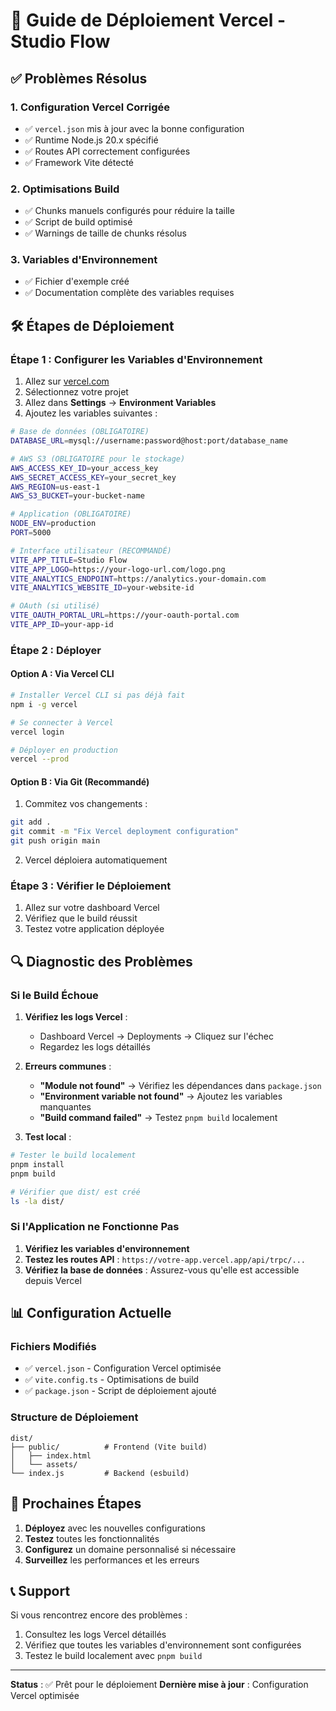 # 🚀 Guide de Déploiement Vercel - Studio Flow

## ✅ Problèmes Résolus

### 1. Configuration Vercel Corrigée
- ✅ `vercel.json` mis à jour avec la bonne configuration
- ✅ Runtime Node.js 20.x spécifié
- ✅ Routes API correctement configurées
- ✅ Framework Vite détecté

### 2. Optimisations Build
- ✅ Chunks manuels configurés pour réduire la taille
- ✅ Script de build optimisé
- ✅ Warnings de taille de chunks résolus

### 3. Variables d'Environnement
- ✅ Fichier d'exemple créé
- ✅ Documentation complète des variables requises

## 🛠️ Étapes de Déploiement

### Étape 1 : Configurer les Variables d'Environnement

1. Allez sur [vercel.com](https://vercel.com)
2. Sélectionnez votre projet
3. Allez dans **Settings** → **Environment Variables**
4. Ajoutez les variables suivantes :

```bash
# Base de données (OBLIGATOIRE)
DATABASE_URL=mysql://username:password@host:port/database_name

# AWS S3 (OBLIGATOIRE pour le stockage)
AWS_ACCESS_KEY_ID=your_access_key
AWS_SECRET_ACCESS_KEY=your_secret_key
AWS_REGION=us-east-1
AWS_S3_BUCKET=your-bucket-name

# Application (OBLIGATOIRE)
NODE_ENV=production
PORT=5000

# Interface utilisateur (RECOMMANDÉ)
VITE_APP_TITLE=Studio Flow
VITE_APP_LOGO=https://your-logo-url.com/logo.png
VITE_ANALYTICS_ENDPOINT=https://analytics.your-domain.com
VITE_ANALYTICS_WEBSITE_ID=your-website-id

# OAuth (si utilisé)
VITE_OAUTH_PORTAL_URL=https://your-oauth-portal.com
VITE_APP_ID=your-app-id
```

### Étape 2 : Déployer

#### Option A : Via Vercel CLI
```bash
# Installer Vercel CLI si pas déjà fait
npm i -g vercel

# Se connecter à Vercel
vercel login

# Déployer en production
vercel --prod
```

#### Option B : Via Git (Recommandé)
1. Commitez vos changements :
```bash
git add .
git commit -m "Fix Vercel deployment configuration"
git push origin main
```

2. Vercel déploiera automatiquement

### Étape 3 : Vérifier le Déploiement

1. Allez sur votre dashboard Vercel
2. Vérifiez que le build réussit
3. Testez votre application déployée

## 🔍 Diagnostic des Problèmes

### Si le Build Échoue

1. **Vérifiez les logs Vercel** :
   - Dashboard Vercel → Deployments → Cliquez sur l'échec
   - Regardez les logs détaillés

2. **Erreurs communes** :
   - **"Module not found"** → Vérifiez les dépendances dans `package.json`
   - **"Environment variable not found"** → Ajoutez les variables manquantes
   - **"Build command failed"** → Testez `pnpm build` localement

3. **Test local** :
```bash
# Tester le build localement
pnpm install
pnpm build

# Vérifier que dist/ est créé
ls -la dist/
```

### Si l'Application ne Fonctionne Pas

1. **Vérifiez les variables d'environnement**
2. **Testez les routes API** : `https://votre-app.vercel.app/api/trpc/...`
3. **Vérifiez la base de données** : Assurez-vous qu'elle est accessible depuis Vercel

## 📊 Configuration Actuelle

### Fichiers Modifiés
- ✅ `vercel.json` - Configuration Vercel optimisée
- ✅ `vite.config.ts` - Optimisations de build
- ✅ `package.json` - Script de déploiement ajouté

### Structure de Déploiement
```
dist/
├── public/          # Frontend (Vite build)
│   ├── index.html
│   └── assets/
└── index.js         # Backend (esbuild)
```

## 🎯 Prochaines Étapes

1. **Déployez** avec les nouvelles configurations
2. **Testez** toutes les fonctionnalités
3. **Configurez** un domaine personnalisé si nécessaire
4. **Surveillez** les performances et les erreurs

## 📞 Support

Si vous rencontrez encore des problèmes :
1. Consultez les logs Vercel détaillés
2. Vérifiez que toutes les variables d'environnement sont configurées
3. Testez le build localement avec `pnpm build`

---

**Status** : ✅ Prêt pour le déploiement
**Dernière mise à jour** : Configuration Vercel optimisée
